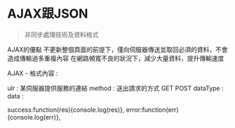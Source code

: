 # AJAX跟JSON
> 非同步處理技術及資料格式

AJAX的優點
不更新整個頁面的前提下，僅向伺服器傳送並取回必須的資料，不會造成傳輸過多重複內容
在網路頻寬不良的狀況下，減少大量資料，提升傳輸速度

AJAX - 格式內容 :

ulr : 某伺服器提供服務的連結
method : 送出請求的方式
GET
POST
dataType : 
data : 

success:function(res){console.log(res)},
  error:function(err){console.log(err)},